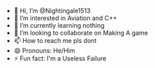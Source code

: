 - 👋 Hi, I’m @Nightingale1513
- 👀 I’m interested in Aviation and C++
- 🌱 I’m currently learning nothing
- 💞️ I’m looking to collaborate on Making A game
- 📫 How to reach me pls dont
- 😄 Pronouns: He/Him
- ⚡ Fun fact: I'm a Useless Failure

<!---
Nightingale1513/Nightingale1513 is a ✨ special ✨ repository because its `README.md` (this file) appears on your GitHub profile.
You can click the Preview link to take a look at your changes.
--->
